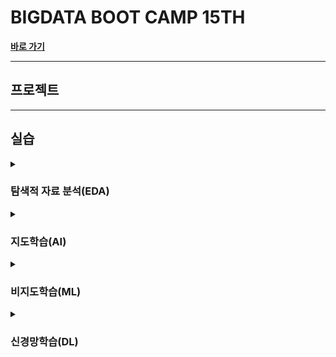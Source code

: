 # BIGDATA BOOT CAMP 15TH

[**바로 가기**](https://playdata.io/)

---

## 프로젝트

---

## 실습

<details><summary><h3>탐색적 자료 분석(EDA)</h3></summary>

- [**지도 시각화 실습**](https://github.com/jayarnim/PRACTICE_EDA_STARBUCKS)
  - 라이브러리 : folium
  - data set : 상가(상권)정보 API (소상공인시장진흥공단 제공, 공공데이터포털)

- [**데이터 앱 제작 실습**](https://github.com/jayarnim/PRCTICE_EDA_COVID)
  - 라이브러리 : plotly, folium, streamlit
  - data set : 코로나19 시·도발생 현황 (보건복지부 제공, 공공데이터포털)
</details>

<details><summary><h3>지도학습(AI)</h3></summary>

- [**분류분석 의사결정나무 알고리즘 실습**](https://github.com/jayarnim/PRCTICE_ML_DECISIONTREE_CLF)
  - 알고리즘 : 의사결정나무
  - data set : IRIS

- [**회귀분석 의사결정나무 알고리즘 실습**]()
  - 알고리즘 : 의사결정나무
  - data set : BOSTON

- [**분류분석 지도학습 알고리즘 실습**]()
  - 알고리즘 : KNN, 랜덤 포레스트, 그라디언트 부스팅
  - data set : TITANIC
 
- [**회귀분석 지도학습 알고리즘 실습**](https://github.com/jayarnim/PRCTICE_ML_REGRESSION)
  - 알고리즘 : 선형회귀, 확률적 경사하강회귀, 랜덤 포레스트, 그라디언트 부스팅
  - data set : BIKE
</details>

<details><summary><h3>비지도학습(ML)</h3></summary>

- [**군집분석 알고리즘 실습**]()
  - 알고리즘 : K-Fold
  - data set : WINE

- [**주성분분석 알고리즘 실습**]()
  - 알고리즘 : PCA
  - data set : DIGITS
</details>

<details><summary><h3>신경망학습(DL)</h3></summary>

- [**분류분석 신경망학습 알고리즘 실습**]()
  - data set : TITANIC

- [**회귀분석 신경망학습 알고리즘 실습**]()
  - data set : BIKE

- [**CNN(Convolutional Neural Networks) 알고리즘 실습**]()

- [**RNN(Recurrent Neural Networks) 알고리즘 실습**]()
</details>
